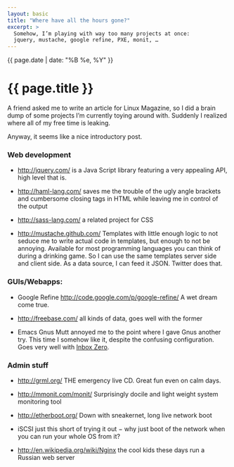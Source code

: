 ```yaml
---
layout: basic
title: "Where have all the hours gone?"
excerpt: >
  Somehow, I’m playing with way too many projects at once: 
  jquery, mustache, google refine, PXE, monit, …
---
```


<p class="date">{{ page.date | date: "%B %e, %Y" }}</p>
<h1>{{ page.title }}</h1>

A friend asked me to write an article for Linux Magazine, so I did a brain dump of some projects I’m currently toying around with. Suddenly I realized where all of my free time is leaking.

Anyway, it seems like a nice introductory post.

### Web development

  - http://jquery.com/ 
    is a Java Script library featuring a very appealing API, high level that is.

  - http://haml-lang.com/ 
    saves me the trouble of the ugly angle brackets and cumbersome closing tags in HTML while leaving me in control of the output

  - http://sass-lang.com/ 
    a related project for CSS

  - http://mustache.github.com/ 
    Templates with little enough logic to not seduce me to write actual code in templates, but enough to not be annoying. Available for most programming languages you can think of during a drinking game. So I can use the same templates server side and client side. As a data source, I can feed it JSON. Twitter does that.



### GUIs/Webapps:

  - Google Refine
    http://code.google.com/p/google-refine/
    A wet dream come true.

  - http://freebase.com/
    all kinds of data, goes well with the former

  - Emacs Gnus
    Mutt annoyed me to the point where I gave Gnus another try. This time I somehow like it, despite the confusing configuration. Goes very well with [Inbox Zero](http://inboxzero.com/articles/).


### Admin stuff

  - http://grml.org/
    THE emergency live CD. Great fun even on calm days.

  - http://mmonit.com/monit/ 
    Surprisingly docile and light weight system monitoring tool

  - http://etherboot.org/ 
    Down with sneakernet, long live network boot

  - iSCSI
    just this short of trying it out − why just boot of the network when you can run your whole OS from it?
    
  - http://en.wikipedia.org/wiki/Nginx
    the cool kids these days run a Russian web server
